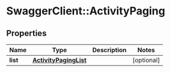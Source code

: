 # SwaggerClient::ActivityPaging

## Properties
Name | Type | Description | Notes
------------ | ------------- | ------------- | -------------
**list** | [**ActivityPagingList**](ActivityPagingList.md) |  | [optional] 


